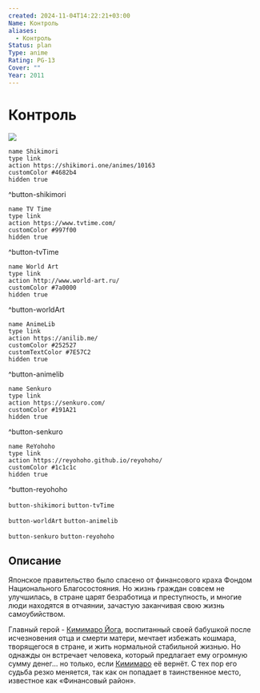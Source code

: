 ```yaml
---
created: 2024-11-04T14:22:21+03:00
Name: Контроль
aliases:
  - Контроль
Status: plan
Type: anime
Rating: PG-13
Cover: ""
Year: 2011
---
```


# Контроль

![](https://nyaa.shikimori.one/uploads/poster/animes/10163/3dbd5f9193eb2c56ccb835bfc70860b3.jpeg)

```button
name Shikimori
type link
action https://shikimori.one/animes/10163
customColor #4682b4
hidden true
```
^button-shikimori

```button
name TV Time
type link
action https://www.tvtime.com/
customColor #997f00
hidden true
```
^button-tvTime

```button
name World Art
type link
action http://www.world-art.ru/
customColor #7a0000
hidden true
```
^button-worldArt

```button
name AnimeLib
type link
action https://anilib.me/
customColor #252527
customTextColor #7E57C2
hidden true
```
^button-animelib

```button
name Senkuro
type link
action https://senkuro.com/
customColor #191A21
hidden true
```
^button-senkuro

```button
name ReYohoho
type link
action https://reyohoho.github.io/reyohoho/
customColor #1c1c1c
hidden true
```
^button-reyohoho

`button-shikimori` `button-tvTime`

`button-worldArt` `button-animelib`

`button-senkuro` `button-reyohoho`

## Описание

Японское правительство было спасено от финансового краха Фондом Национального Благосостояния. Но жизнь граждан совсем не улучшилась, в стране царят безработица и преступность, и многие люди находятся в отчаянии, зачастую заканчивая свою жизнь самоубийством.

Главный герой - [Кимимаро Йога](https://shikimori.one/characters/40449-kimimaro-yoga), воспитанный своей бабушкой после исчезновения отца и смерти матери, мечтает избежать кошмара, творящегося в стране, и жить нормальной стабильной жизнью. Но однажды он встречает человека, который предлагает ему огромную сумму денег... но только, если [Кимимаро](https://shikimori.one/characters/40449-kimimaro-yoga) её вернёт. С тех пор его судьба резко меняется, так как он попадает в таинственное место, известное как «Финансовый район».
